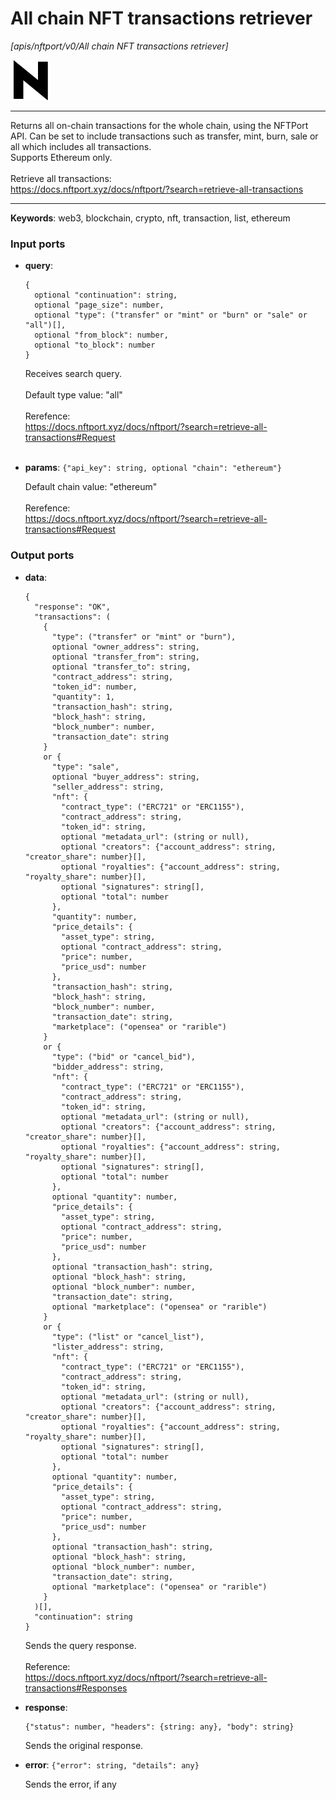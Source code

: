 # All chain NFT transactions retriever

_[apis/nftport/v0/All chain NFT transactions retriever]_

![icon](</assets/icons/352b98b2-6df6-4a21-93e1-a31cf5b9311d.png>)

---

Returns all on-chain transactions for the whole chain, using the NFTPort API. Can be set to include transactions such as transfer, mint, burn, sale or all which includes all transactions.<br>
Supports Ethereum only.<br>
<br>
Retrieve all transactions:<br>
https://docs.nftport.xyz/docs/nftport/?search=retrieve-all-transactions<br>

---

__Keywords__: web3, blockchain, crypto, nft, transaction, list, ethereum

### Input ports

* __query__: 
    ```
    {
      optional "continuation": string,
      optional "page_size": number,
      optional "type": ("transfer" or "mint" or "burn" or "sale" or "all")[],
      optional "from_block": number,
      optional "to_block": number
    }
    ```

    Receives search query.<br>
    <br>
    Default type value: "all"<br>
    <br>
    Rerefence:<br>
    https://docs.nftport.xyz/docs/nftport/?search=retrieve-all-transactions#Request<br>
    <br>


* __params__: ` {"api_key": string, optional "chain": "ethereum"} `

    Default chain value: "ethereum"<br>
    <br>
    Rerefence:<br>
    https://docs.nftport.xyz/docs/nftport/?search=retrieve-all-transactions#Request<br>

### Output ports

* __data__: 
    ```
    {
      "response": "OK",
      "transactions": (
        {
          "type": ("transfer" or "mint" or "burn"),
          optional "owner_address": string,
          optional "transfer_from": string,
          optional "transfer_to": string,
          "contract_address": string,
          "token_id": number,
          "quantity": 1,
          "transaction_hash": string,
          "block_hash": string,
          "block_number": number,
          "transaction_date": string
        }
        or {
          "type": "sale",
          optional "buyer_address": string,
          "seller_address": string,
          "nft": {
            "contract_type": ("ERC721" or "ERC1155"),
            "contract_address": string,
            "token_id": string,
            optional "metadata_url": (string or null),
            optional "creators": {"account_address": string, "creator_share": number}[],
            optional "royalties": {"account_address": string, "royalty_share": number}[],
            optional "signatures": string[],
            optional "total": number
          },
          "quantity": number,
          "price_details": {
            "asset_type": string,
            optional "contract_address": string,
            "price": number,
            "price_usd": number
          },
          "transaction_hash": string,
          "block_hash": string,
          "block_number": number,
          "transaction_date": string,
          "marketplace": ("opensea" or "rarible")
        }
        or {
          "type": ("bid" or "cancel_bid"),
          "bidder_address": string,
          "nft": {
            "contract_type": ("ERC721" or "ERC1155"),
            "contract_address": string,
            "token_id": string,
            optional "metadata_url": (string or null),
            optional "creators": {"account_address": string, "creator_share": number}[],
            optional "royalties": {"account_address": string, "royalty_share": number}[],
            optional "signatures": string[],
            optional "total": number
          },
          optional "quantity": number,
          "price_details": {
            "asset_type": string,
            optional "contract_address": string,
            "price": number,
            "price_usd": number
          },
          optional "transaction_hash": string,
          optional "block_hash": string,
          optional "block_number": number,
          "transaction_date": string,
          optional "marketplace": ("opensea" or "rarible")
        }
        or {
          "type": ("list" or "cancel_list"),
          "lister_address": string,
          "nft": {
            "contract_type": ("ERC721" or "ERC1155"),
            "contract_address": string,
            "token_id": string,
            optional "metadata_url": (string or null),
            optional "creators": {"account_address": string, "creator_share": number}[],
            optional "royalties": {"account_address": string, "royalty_share": number}[],
            optional "signatures": string[],
            optional "total": number
          },
          optional "quantity": number,
          "price_details": {
            "asset_type": string,
            optional "contract_address": string,
            "price": number,
            "price_usd": number
          },
          optional "transaction_hash": string,
          optional "block_hash": string,
          optional "block_number": number,
          "transaction_date": string,
          optional "marketplace": ("opensea" or "rarible")
        }
      )[],
      "continuation": string
    }
    ```

    Sends the query response.<br>
    <br>
    Reference:<br>
    https://docs.nftport.xyz/docs/nftport/?search=retrieve-all-transactions#Responses<br>


* __response__: 
    ```
    {"status": number, "headers": {string: any}, "body": string}
    ```

    Sends the original response.<br>


* __error__: ` {"error": string, "details": any} `

    Sends the error, if any<br>

